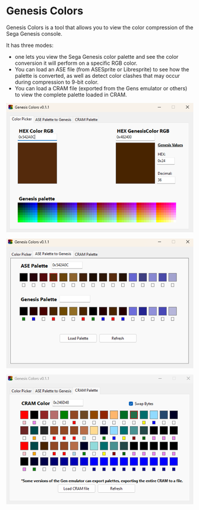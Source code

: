 # Genesis Colors
Genesis Colors is a tool that allows you to view the color compression of the Sega Genesis console.

It has three modes: 
 - one lets you view the Sega Genesis color palette and see the color conversion it will perform on a specific RGB color. 
 - You can load an ASE file (from ASESprite or Libresprite) to see how the palette is converted, as well as detect color clashes that may occur during compression to 9-bit color.
 - You can load a CRAM file (exported from the Gens emulator or others) to view the complete palette loaded in CRAM.

![alt text](https://github.com/rlopezll/GenesisColors/blob/main/screenshot0.png)

![alt text](https://github.com/rlopezll/GenesisColors/blob/main/screenshot1.png)

![alt text](https://github.com/rlopezll/GenesisColors/blob/main/screenshot2.png)